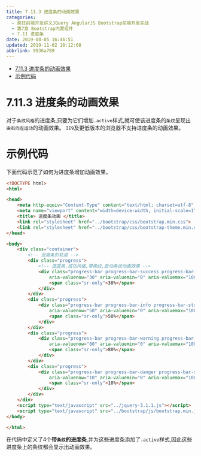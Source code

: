 ```yaml
---
title: 7.11.3 进度条的动画效果
categories: 
  - 疯狂前端开发讲义JQuery AngularJS Bootstrap前端开发实战
  - 第7章 Bootstrap内置组件
  - 7.11 进度条
date: 2019-08-05 16:46:51
updated: 2019-11-02 10:12:08
abbrlink: 9936a789
---
```

<div id='my_toc'>

- [7.11.3 进度条的动画效果](/JavaReadingNotes/9936a789/#7-11-3-进度条的动画效果)
- [示例代码](/JavaReadingNotes/9936a789/#示例代码)

</div>
<!--more-->
<script>if (navigator.platform.toLowerCase() == 'win32'){document.getElementById('my_toc').style.display = 'none';}</script>

<!--end-->
<!--SSTStart-->
# 7.11.3 进度条的动画效果 #
对于`条纹风格`的进度条,只要为它们增加`.active`样式,就可使该进度条的`条纹`呈现出`由右向左运动`的动画效果。
`IE9`及更低版本的浏览器不支持进度条的动画效果。
<!--SSTStop-->
# 示例代码 #
下面代码示范了如何为进度条增加动画效果。
```html
<!DOCTYPE html>
<html>

<head>
	<meta http-equiv="Content-Type" content="text/html; charset=utf-8" />
	<meta name="viewport" content="width=device-width, initial-scale=1">
	<title> 进度条动画 </title>
	<link rel="stylesheet" href="../bootstrap/css/bootstrap.min.css">
	<link rel="stylesheet" href="../bootstrap/css/bootstrap-theme.min.css">
</head>

<body>
	<div class="container">
		<!-- 进度条的轨道 -->
		<div class="progress">
			<!-- 进度条,成功风格,带条纹,启动条纹动画效果 -->
			<div class="progress-bar progress-bar-success progress-bar-striped active" role="progressbar"
				aria-valuenow="30" aria-valuemin="0" aria-valuemax="100" style="width:30%;">
				<span class="sr-only">30%</span>
			</div>
		</div>
		<div class="progress">
			<div class="progress-bar progress-bar-info progress-bar-striped active" role="progressbar"
				aria-valuenow="50" aria-valuemin="0" aria-valuemax="100" style="width:50%;">
				<span class="sr-only">50%</span>
			</div>
		</div>
		<div class="progress">
			<div class="progress-bar progress-bar-warning progress-bar-striped  active" role="progressbar"
				aria-valuenow="80" aria-valuemin="0" aria-valuemax="100" style="width:80%;">
				<span class="sr-only">80%</span>
			</div>
		</div>
		<div class="progress">
			<div class="progress-bar progress-bar-danger progress-bar-striped active" role="progressbar"
				aria-valuenow="10" aria-valuemin="0" aria-valuemax="100" style="width:10%;">
				<span class="sr-only">10%</span>
			</div>
		</div>
	</div>
	<script type="text/javascript" src="../jquery-3.1.1.js"></script>
	<script type="text/javascript" src="../bootstrap/js/bootstrap.min.js"></script>
</body>

</html>
```
在代码中定义了4个**带`条纹`的进度条**,并为这些进度条添加了`.active`样式,因此这些进度条上的条纹都会显示出动画效果。

